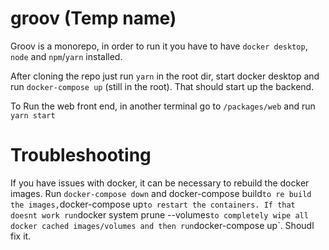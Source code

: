 # groov (Temp name)

Groov is a monorepo, in order to run it you have to have `docker desktop`, `node` and `npm`/`yarn` installed.

After cloning the repo just run `yarn` in the root dir, start docker desktop and run `docker-compose up` (still in the root). That should start up the backend.

To Run the web front end, in another terminal go to `/packages/web` and run `yarn start`

# Troubleshooting

If you have issues with docker, it can be necessary to rebuild the docker images. Run `docker-compose down` and docker-compose build` to re build the images, `docker-compose up` to restart the containers.
If that doesnt work run `docker system prune --volumes` to completely wipe all docker cached images/volumes and then run `docker-compose up`. Shoudl fix it.
